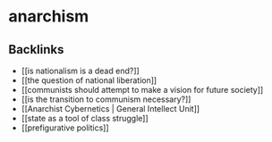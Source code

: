 # anarchism



## Backlinks

-   [[is nationalism is a dead end?]]
-   [[the question of national liberation]]
-   [[communists should attempt to make a vision for future society]]
-   [[is the transition to communism necessary?]]
-   [[Anarchist Cybernetics | General Intellect Unit]]
-   [[state as a tool of class struggle]]
-   [[prefigurative politics]]
